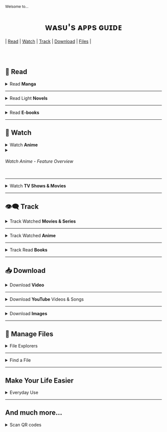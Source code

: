 <sub>Welsome to...</sub>
<h1 align="center">&#7457;&#7424;&#115;&#7452;&apos;&#115;&#32;&#7424;&#7465;&#7465;&#115;&#32;&#610;&#7452;&#618;&#7429;&#7431;</h1>

| [Read](#-read) 
| [Watch](#-watch) 
| [Track](#-track)
| [Download](#-download)
| [Files](#-manage-files)
|


</br></br>

&#128214; Read
--------

<details><summary>Read <b>Manga</b></summary>

&#10022; [**Tachiyomi**](https://tachiyomi.org/) and its [forks](https://tachiyomi.org/forks/) 
`FOSS` `Extension based`  
&emsp;[![Get it on GitHub](https://img.shields.io/github/v/release/tachiyomiorg/tachiyomi?color=blue&labelColor=333333&display_name=tag&logo=github&style=flat-square&label=GitHub%20Releases)](https://github.com/tachiyomiorg/tachiyomi/releases/latest)

&#10023; [**Saikou**](https://github.com/saikou-app/saikou) 
`FOSS`  
&emsp;[![Get it on GitHub](https://img.shields.io/github/v/release/saikou-app/saikou?color=blue&labelColor=333333&display_name=tag&logo=github&style=flat-square&label=GitHub%20Releases)](https://github.com/saikou-app/saikou/releases/latest) 
> Compared to Tachiyomi it has less sources. In terms of UI it has more animations, bigger padding and margins which can be considered both a disadvantage and an advantage.

</details>

---

<details><summary>Read Light <b>Novels</b></summary>

&#10022; [**Shosetsu**](https://shosetsu.app)
`FOSS`  
&emsp;[![Get it on GitLab](https://img.shields.io/gitlab/v/release/39099987?color=green&labelColor=554488&display_name=tag&logo=gitlab&style=flat-square&logoColor=fc6d26&label=GitLab)](https://gitlab.com/shosetsuorg/shosetsu/-/releases/permalink/latest) 
[![Get it on F-droid](https://img.shields.io/badge/F--droid-227BD5?logo=fdroid&logoColor=B1EB0B&style=flat-square)](https://f-droid.org/packages/app.shosetsu.android.fdroid/)
> Tachiomi-like UI.

&#10022; [**QuickNovel**](https://github.com/LagradOst/QuickNovel)
`FOSS`  
&emsp;[![Get it on GitHub](https://img.shields.io/github/v/release/LagradOst/QuickNovel?color=blue&labelColor=333333&display_name=tag&logo=github&style=flat-square&label=GitHub%20Releases)](https://github.com/LagradOst/QuickNovel/releases/latest)
> UI just like CloudStream.

Shosetsu and QuickNovel are using different sources so when looking for certain novel it's worth to try both.

&#10022; **NU Client**  
&emsp; [![Get it on Google Play](https://img.shields.io/badge/Google%20Play-01875f?logo=googleplay&style=flat-square)](https://play.google.com/store/apps/details?id=knf.nuclient)
> Client for [novelupdates.com](https://www.novelupdates.com/). Let you browse web- and light- novels, see on which site they are available and sends you notifications when new chapters are added.

</details>

---

<details><summary>Read <b>E-books</b></summary>

&#10022; **Moon+ Reader**   
&emsp;[![Get it on Google Play](https://img.shields.io/badge/Google%20Play-01875f?logo=googleplay&style=flat-square)](https://play.google.com/store/apps/details?id=com.flyersoft.moonreader) 

&#10022; **Reasily**   
&emsp;[![Get it on Google Play](https://img.shields.io/badge/Google%20Play-01875f?logo=googleplay&style=flat-square)](https://play.google.com/store/apps/details?id=com.gmail.jxlab.app.reasily) 
> **ePub only** reader

</details>

---

&#127909; Watch
----------

<details><summary>Watch <b>Anime</b></summary>

&#10022; [**Aniyomi**](https://aniyomi.jmir.xyz/) 
`FOSS` `Extension based`
> Fork of **Tachiyomi** for anime. Include both anime watching and manga reading extensions.

&#10022; [**Saikou**](https://github.com/saikou-app/saikou) 
`FOSS`

&#10023; [Kayuri](https://github.com/Killerpac/Kayuri) 
`FOSS`

&#10023; [Kuro/No](https://github.com/deceptions/no) 
`FOSS`  
> Just another gogoscraper, based on the leaked shiro source code.

&#10023; [Anime DL](https://github.com/sharn25/Anime-DL-Android-Verison) 
`FOSS`

&#10023; [Streamio](https://www.stremio.com/downloads) 
`FOSS` `Extension based`

&#10023; [**CloudStream**](https://github.com/recloudstream/cloudstream) `FOSS` `Extension based`
> Movie and Series centered but supports a few anime sources as well.

</details>

<details><summary><h6>Watch Anime - Feature Overview</h6></summary>

| App                 | Supported Sources | Tracking | Continue watching | Download | Episode Countdown | Additional Info |
| -------------------- | :----------------------------: | :------------: | :----------------------------: | :--------------: | :------------------------------: | :---------------------: |
| Aniyomi         | [Various](https://aniyomi.jmir.xyz/extensions/) | MAL, AniList, Kitsu, Shikimori, Bangumi  | Yes | Yes<br>(batch) | No | Description, Tags(source-dependent) |
| Saikou            | AllAnime, Gogo, Zoro, Kamyroll, Tenshi, 9Anime, AnimixPlay, AnimePahe | AniList | Yes | No? | Yes | Yes (powered by AniList) |
| Kayuri             |  |  |  |  |  |  |
| Kuro/No         | Gogo |  |  |  |  |  |
| Anime DL       |  |  |  |  |  |  |
| Streamio        | Various |  |  |  |  |  |
| CloudStream | Various | MAL, AniList | Yes | Yes | No | Description, Tags(source-dependent) |

<sup>🏗️ Table under construction</sub>

</details>

---

<details><summary>Watch <b>TV Shows & Movies</b></summary>

&#10022; [**CloudStream**](https://github.com/recloudstream/cloudstream) 
`FOSS` `Extension based`  
&emsp;[![Get it on GitHub](https://img.shields.io/github/v/release/recloudstream/cloudstream?color=blue&labelColor=333333&display_name=tag&logo=github&style=flat-square&label=GitHub%20Releases)](https://github.com/recloudstream/cloudstream/releases/latest)

</details>

---

## 👁️‍🗨️ Track

<details><summary>Track Watched <b>Movies & Series</b></summary>

&#10022; Showly  
&emsp;[![Get it on Google Play](https://img.shields.io/badge/Google%20Play-01875f?logo=googleplay&style=flat-square)](https://play.google.com/store/apps/details?id=com.michaldrabik.showly2)
> Sync with Trakt.tv. Have both free and paid version.

&#10022; Episodes
`FOSS`    
&emsp;![Get it on F-droid](https://img.shields.io/badge/F--droid-227BD5?logo=fdroid&logoColor=B1EB0B&style=flat-square)
> Let only track TV shows and anime but have interesting design. Sadly doesn't support searching through your library or sync with external sites.

</details>

---

<details><summary>Track Watched <b>Anime</b></summary>
</details>

---

<details><summary>Track Read <b>Books</b></summary>
</details>

---

## &#128229; Download

<details><summary>Download <b>Video</b></summary>

&#10022; **Video Downloader**    
&emsp;[![Get it on Google Play](https://img.shields.io/badge/Google%20Play-01875f?logo=googleplay&style=flat-square)](https://play.google.com/store/apps/details?id=video.downloader.videodownloader) 
> Contains adds but cope with downloading most videos.

&#10022; **Lj Video Downloader**  
&emsp;[![Get it on Google Play](https://img.shields.io/badge/Google%20Play-01875f?logo=googleplay&style=flat-square)](https://play.google.com/store/apps/details?id=com.leavjenn.m3u8downloader)
> Downloader specjalized in M3U8 files. Also supports MP4 and MPD. Won't let you download YouTube videos.

&#10022; 1DM

</details>

---

<details><summary>Download <b>YouTube</b> Videos & Songs</summary>

&#10022; [**Ymusic**](https://ymusic.io/)
> Play only audio of YouTube video in background, save up to 90% consumed data.  
Download YouTube video withever format you like, include MP3 format.  
Auto detect Artist and Album name of the video using last.fm service.  
Play your local music. YMusic forked from Jockey open source project - a super powerful and lightweight music player.  
Just click the Share button in YouTube app to open play Ymusic or download in the background.

&#10022; [**NewPipe**](https://newpipe.net/) 
`FOSS`    
&emsp;[![Get it on F-droid](https://img.shields.io/badge/F--droid-227BD5?logo=fdroid&logoColor=B1EB0B&style=flat-square)](https://f-droid.org/packages/org.schabi.newpipe/) 
> Lightweight, feature-rich and privacy friendly YouTube frontend for android.

</details>

---

<details><summary>Download <b>Images</b></summary>

&#10022; Image Hunter   
&emsp;[![Get it on Google Play](https://img.shields.io/badge/Google%20Play-01875f?logo=googleplay&style=flat-square)](https://play.google.com/store/apps/details?id=video.downloader.videodownloader) 

&#10022; Gallerify   
&emsp;[![Get it on Google Play](https://img.shields.io/badge/Google%20Play-01875f?logo=googleplay&style=flat-square)](https://play.google.com/store/apps/details?id=com.atominvention.gallerify) 

 **�** ~~[GetThemAll]()~~    
&emsp;![Get it on Google Play](https://img.shields.io/badge/Google%20Play-01875f?logo=googleplay&style=flat-square)
> Once upon a time it was great app... But owner changed and...

</details>

---

&#128194; Manage Files
---------------------------


<details><summary>File Explorers</summary>

&#10022; **X-plore**
&emsp;[![Get it on Google Play](https://img.shields.io/badge/Google%20Play-01875f?logo=googleplay&style=flat-square)](https://play.google.com/store/apps/details?id=com.lonelycatgames.Xplore)
> File Explorer that shows file in two columns that make it possible to easily select source and destination when copying or moving files.

</details>

---

<details><summary>Find a File</summary>

&#128161; **aGrep** `FOSS`    
&emsp;[![Get it on F-droid](https://img.shields.io/badge/F--droid-227BD5?logo=fdroid&logoColor=B1EB0B&style=flat-square)](https://f-droid.org/en/packages/jp.sblo.pandora.aGrep/)
> Search not only for filenames but also through content of files and documents

</details>

---

Make Your Life Easier
----------------------------------

<details><summary>Everyday Use</summary>

&#10022; [**FooView**](https://www.fooview.com/)    
&emsp;[![Get it on Google Play](https://img.shields.io/badge/Google%20Play-01875f?logo=googleplay&style=flat-square)](https://play.google.com/store/apps/details?id=com.fooview.android.fooview)  
> FooView is a floating ball with gestures, 500+ featuers all in one touch.

</details>


---

And much more...
-----------------------------

<details><summary>Scan QR codes</summary>

&#10022; **Barcode Scanner+** 
`FOSS`    
&emsp;[![Get it on Google Play](https://img.shields.io/badge/Google%20Play-01875f?logo=googleplay&style=flat-square)](https://play.google.com/store/apps/details?id=com.srowen.bs.android)
> Really fast and simple barcode and QR code scanner. This fork allows to use portrait mode and scan using **front camera** (may be useful when using tablet in etui).

</details>



<!-- TEMPLATES

<details><summary></summary>

[]()

</details>


App stores badges
[![Get it on Google Play](https://img.shields.io/badge/Google%20Play-01875f?logo=googleplay&style=flat-square)](URL)

[![Get it on F-droid](https://img.shields.io/badge/F--droid-227BD5?logo=fdroid&logoColor=B1EB0B&style=flat-square)](URL)

&emsp;[![Get it on GitHub](https://img.shields.io/github/v/release/USER/REPO?color=blue&labelColor=333333&display_name=tag&logo=github&style=flat-square&label=GitHub%20Releases)](URL)

&emsp;[![Get it on GitLab](https://img.shields.io/gitlab/v/release/39099987?color=blue&labelColor=554488&display_name=tag&logo=gitlab&style=flat-square&logoColor=fc6d26&label=GitLab)](https://gitlab.com/shosetsuorg/shosetsu/-/releases/permalink/latest) 

&emsp; - tab
&#10022;
&#10023;
-->

